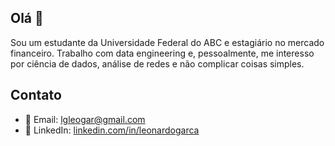 ## Olá 👋

Sou um estudante da Universidade Federal do ABC e estagiário no mercado financeiro. Trabalho com data engineering e, pessoalmente, me interesso por ciência de dados, análise de redes e não complicar coisas simples.

## Contato
- 📧 Email: lgleogar@gmail.com
- 🔗 LinkedIn: [linkedin.com/in/leonardogarca](https://www.linkedin.com/in/leonardogarca/)
<!--
**leonardogarca/leonardogarca** is a ✨ _special_ ✨ repository because its `README.md` (this file) appears on your GitHub profile.

Here are some ideas to get you started:

- 🔭 I’m currently working on ...
- 🌱 I’m currently learning ...
- 👯 I’m looking to collaborate on ...
- 🤔 I’m looking for help with ...
- 💬 Ask me about ...
- 📫 How to reach me: ...
- 😄 Pronouns: ...
- ⚡ Fun fact: ...
-->
